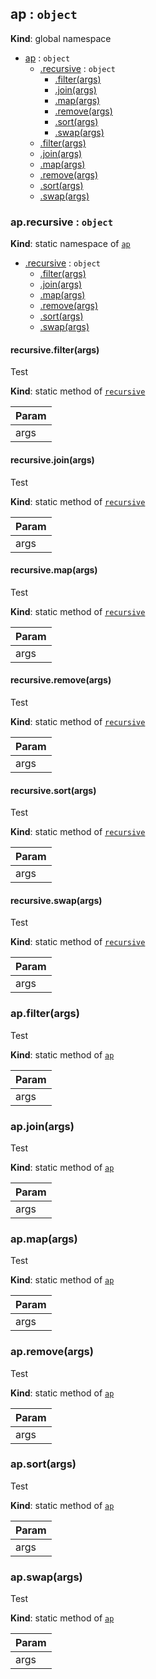 <a name="ap"></a>

## ap : <code>object</code>
**Kind**: global namespace  

* [ap](#ap) : <code>object</code>
    * [.recursive](#ap.recursive) : <code>object</code>
        * [.filter(args)](#ap.recursive.filter)
        * [.join(args)](#ap.recursive.join)
        * [.map(args)](#ap.recursive.map)
        * [.remove(args)](#ap.recursive.remove)
        * [.sort(args)](#ap.recursive.sort)
        * [.swap(args)](#ap.recursive.swap)
    * [.filter(args)](#ap.filter)
    * [.join(args)](#ap.join)
    * [.map(args)](#ap.map)
    * [.remove(args)](#ap.remove)
    * [.sort(args)](#ap.sort)
    * [.swap(args)](#ap.swap)

<a name="ap.recursive"></a>

### ap.recursive : <code>object</code>
**Kind**: static namespace of [<code>ap</code>](#ap)  

* [.recursive](#ap.recursive) : <code>object</code>
    * [.filter(args)](#ap.recursive.filter)
    * [.join(args)](#ap.recursive.join)
    * [.map(args)](#ap.recursive.map)
    * [.remove(args)](#ap.recursive.remove)
    * [.sort(args)](#ap.recursive.sort)
    * [.swap(args)](#ap.recursive.swap)

<a name="ap.recursive.filter"></a>

#### recursive.filter(args)
Test

**Kind**: static method of [<code>recursive</code>](#ap.recursive)  

| Param |
| --- |
| args | 

<a name="ap.recursive.join"></a>

#### recursive.join(args)
Test

**Kind**: static method of [<code>recursive</code>](#ap.recursive)  

| Param |
| --- |
| args | 

<a name="ap.recursive.map"></a>

#### recursive.map(args)
Test

**Kind**: static method of [<code>recursive</code>](#ap.recursive)  

| Param |
| --- |
| args | 

<a name="ap.recursive.remove"></a>

#### recursive.remove(args)
Test

**Kind**: static method of [<code>recursive</code>](#ap.recursive)  

| Param |
| --- |
| args | 

<a name="ap.recursive.sort"></a>

#### recursive.sort(args)
Test

**Kind**: static method of [<code>recursive</code>](#ap.recursive)  

| Param |
| --- |
| args | 

<a name="ap.recursive.swap"></a>

#### recursive.swap(args)
Test

**Kind**: static method of [<code>recursive</code>](#ap.recursive)  

| Param |
| --- |
| args | 

<a name="ap.filter"></a>

### ap.filter(args)
Test

**Kind**: static method of [<code>ap</code>](#ap)  

| Param |
| --- |
| args | 

<a name="ap.join"></a>

### ap.join(args)
Test

**Kind**: static method of [<code>ap</code>](#ap)  

| Param |
| --- |
| args | 

<a name="ap.map"></a>

### ap.map(args)
Test

**Kind**: static method of [<code>ap</code>](#ap)  

| Param |
| --- |
| args | 

<a name="ap.remove"></a>

### ap.remove(args)
Test

**Kind**: static method of [<code>ap</code>](#ap)  

| Param |
| --- |
| args | 

<a name="ap.sort"></a>

### ap.sort(args)
Test

**Kind**: static method of [<code>ap</code>](#ap)  

| Param |
| --- |
| args | 

<a name="ap.swap"></a>

### ap.swap(args)
Test

**Kind**: static method of [<code>ap</code>](#ap)  

| Param |
| --- |
| args | 

